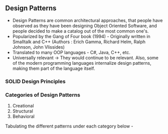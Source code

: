 ## Design Patterns

- Design Patterns are common architectural approaches, that people have observed as they have been designing Object Oriented Software, and people decided to make a catalog out of the most common one's.
- Popularized by the Gang of Four book (1994) - Originally written in Smalltalk and C++ (Authors : Erich Gamma, Richard Helm, Ralph Johnson, John Vlissides)
- Translated to many OOP languages - C#, Java, C++, etc.
- Universally relevant -> They would continue to be relevant. Also, some of the modern programming languages internalize design patterns, making them part of the language itself.

### SOLID Design Principles

### Categories of Design Patterns
1. Creational
2. Structural
3. Behavioral

Tabulating the different patterns under each category below -


